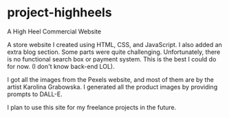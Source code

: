 # project-highheels
A High Heel Commercial Website

A store website I created using HTML, CSS, and JavaScript. I also added an extra blog section. Some parts were quite challenging. Unfortunately, there is no functional search box or payment system. This is the best I could do for now. (I don't know back-end LOL). 

I got all the images from the Pexels website, and most of them are by the artist Karolina Grabowska. I generated all the product images by providing prompts to DALL-E. 

 I plan to use this site for my freelance projects in the future.

